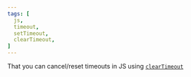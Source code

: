 ```yaml
---
tags: [
  js,
  timeout,
  setTimeout,
  clearTimeout,
]
---
```

That you can cancel/reset timeouts in JS using [`clearTimeout`](https://developer.mozilla.org/en-US/docs/Web/API/clearTimeout)